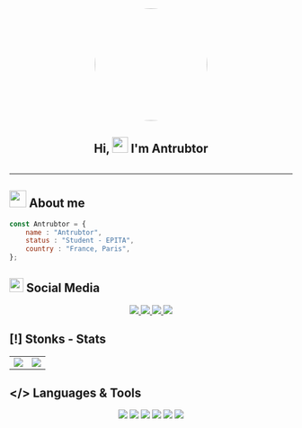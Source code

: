 <div align="center">
<img style="border-radius:50%; width:200px;" src="https://avatars.githubusercontent.com/u/70094563?v=4">
</div>
<h2 align="center">
  Hi,
  <img src="https://media.giphy.com/media/hvRJCLFzcasrR4ia7z/giphy.gif" width="28">
  I'm 
Antrubtor

</h2>
<div align="center">
<img src="https://camo.githubusercontent.com/8701ea542dd15d60dfbfb60368abba79924dc0b55958e1e38538910da4ad8989/68747470733a2f2f6b6f6d617265762e636f6d2f67687076632f3f757365726e616d653d416e74727562746f72267374796c653d666c61742d737175617265" alt="" data-canonical-src="https://komarev.com/ghpvc/?username=Antrubtor&amp;style=flat-square" style="max-width: 100%;">
<br/>

</div>

<hr/>

## <img src="https://media.giphy.com/media/WUlplcMpOCEmTGBtBW/giphy.gif" width="30"> About me

```js
const Antrubtor = {
    name : "Antrubtor",
    status : "Student - EPITA",
    country : "France, Paris",
};
````

## <img src="https://media.giphy.com/media/3o7TKSjRrfIPjeUGic/giphy.gif" width="25"> Social Media

<div align="center">
<a href="https://www.instagram.com/antrubtor_fpv/">
    <img src="https://img.shields.io/badge/Instagram-E4405F?style=for-the-badge&logo=instagram&logoColor=white" />
</a>
<a href="https://twitter.com/antrubtor">
    <img src="https://img.shields.io/badge/Twitter-1DA1F2?style=for-the-badge&logo=twitter&logoColor=white" />
</a>
<a href="https://www.youtube.com/@Antrubtor/">
    <img src="https://img.shields.io/badge/YouTube-FF0000?style=for-the-badge&logo=youtube&logoColor=white" />
</a>
<a href="https://www.twitch.tv/antrubtor">
    <img src="https://img.shields.io/badge/Twitch-9146FF?style=for-the-badge&logo=twitch&logoColor=white" />
</a>
</div>

## [!] Stonks - Stats

<div align="center">
<table>
  <tr>
    <td><img src="https://github-readme-stats.vercel.app/api?username=Antrubtor&show_icons=true&theme=radical" /></td>
    <td><img src="https://github-readme-stats.vercel.app/api/top-langs/?username=Antrubtor&layout=compact&theme=radical" /></td>
</tr>
</table>
</div>

## </> Languages & Tools
<div align="center">
<img src="https://img.shields.io/badge/C%23-239120?style=for-the-badge&logo=c-sharp&logoColor=white"/>
<img src="https://img.shields.io/badge/Python-3776AB?style=for-the-badge&logo=python&logoColor=white"/>
<img src="https://img.shields.io/badge/Rider-75072a?style=for-the-badge&logo=rider&logoColor=white"/>
<img src="https://img.shields.io/badge/PyCharm-024d0b?style=for-the-badge&logo=pycharm&logoColor=white"/>
<img src="https://img.shields.io/badge/Unity-000000?style=for-the-badge&logo=unity&logoColor=white"/>
<img src="https://img.shields.io/badge/Visual%20Studio%20Code-073775?style=for-the-badge&logo=visual-studio-code&logoColor=white"/>
</div>
